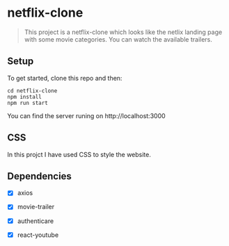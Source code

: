 # netflix-clone

> This project is a netflix-clone which looks like the netlix landing page with some movie categories. You can watch the available trailers.

## Setup
To get started, clone this repo and then: 

```
cd netflix-clone
npm install
npm run start
```
You can find the server runing on http://localhost:3000

## CSS
In this projct I have used CSS to style the website.

## Dependencies 
- [x] axios 
- [x] movie-trailer
- [x] authenticare
- [x] react-youtube








